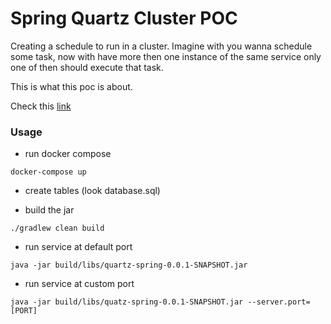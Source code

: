 # Spring Quartz Cluster POC

Creating a schedule to run in a cluster. Imagine with you wanna schedule some task, now with have more then one instance of the same service only one of then should execute that task. 

This is what this poc is about.

Check this [link](https://jeroenbellen.com/configuring-a-quartz-scheduler-in-a-clustered-spring-boot-application/)

### Usage

* run docker compose
```
docker-compose up
```

* create tables (look database.sql)

* build the jar
```
./gradlew clean build
``` 

* run service at default port

```
java -jar build/libs/quartz-spring-0.0.1-SNAPSHOT.jar 
```

* run service at custom port

```
java -jar build/libs/quatz-spring-0.0.1-SNAPSHOT.jar --server.port=[PORT]
```